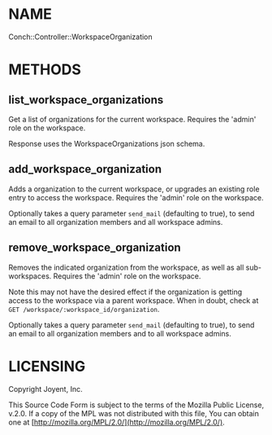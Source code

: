 # NAME

Conch::Controller::WorkspaceOrganization

# METHODS

## list\_workspace\_organizations

Get a list of organizations for the current workspace.
Requires the 'admin' role on the workspace.

Response uses the WorkspaceOrganizations json schema.

## add\_workspace\_organization

Adds a organization to the current workspace, or upgrades an existing role entry to access the
workspace.
Requires the 'admin' role on the workspace.

Optionally takes a query parameter `send_mail` (defaulting to true), to send an email
to all organization members and all workspace admins.

## remove\_workspace\_organization

Removes the indicated organization from the workspace, as well as all sub-workspaces.
Requires the 'admin' role on the workspace.

Note this may not have the desired effect if the organization is getting access to the
workspace via a parent workspace. When in doubt, check at `GET
/workspace/:workspace_id/organization`.

Optionally takes a query parameter `send_mail` (defaulting to true), to send an email
to all organization members and to all workspace admins.

# LICENSING

Copyright Joyent, Inc.

This Source Code Form is subject to the terms of the Mozilla Public License,
v.2.0. If a copy of the MPL was not distributed with this file, You can obtain
one at [http://mozilla.org/MPL/2.0/](http://mozilla.org/MPL/2.0/).
